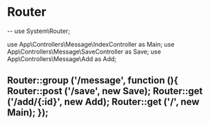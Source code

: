 # Router
--
use System\Router;

use App\Controllers\Message\IndexController as Main;
use App\Controllers\Message\SaveController as Save;
use App\Controllers\Message\Add as Add;


Router::group ('/message', function (){
    Router::post ('/save', new Save);
    Router::get ('/add/{:id}', new Add);
    Router::get ('/', new Main);
});
--
